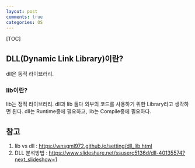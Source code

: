 ```yaml
---
layout: post
comments: true
categories: OS
---
```


[TOC]

## DLL(Dynamic Link Library)이란?

 dll은 동적 라이브러리.

### lib이란?

 lib는 정적 라이브러리. dll과 lib 둘다 외부의 코드를 사용하기 위한 Library라고 생각하면 된다. dll는 Runtime중에 필요하고, lib는 Compile중에 필요하다.

## 참고

1. lib vs dll : https://wnsgml972.github.io/setting/dll_lib.html
2. DLL 분석방법 : https://www.slideshare.net/ssuserc5136d/dll-40135574?next_slideshow=1

